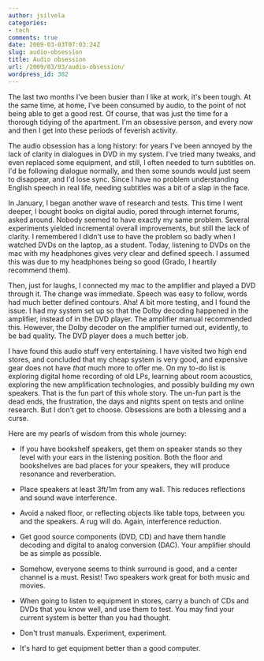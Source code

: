 ```yaml
---
author: jsilvela
categories:
- tech
comments: true
date: 2009-03-03T07:03:24Z
slug: audio-obsession
title: Audio obsession
url: /2009/03/03/audio-obsession/
wordpress_id: 382
---
```


The last two months I've been busier than I like at work, it's been tough. At the same time, at home, I've been consumed by audio, to the point of not being able to get a good rest. Of course, that was just the time for a thorough tidying of the apartment. I'm an obsessive person, and every now and then I get into these periods of feverish activity.

The audio obsession has a long history: for years I've been annoyed by the lack of clarity in dialogues in DVD in my system. I've tried many tweaks, and even replaced some equipment, and still, I often needed to turn subtitles on. I'd be following dialogue normally, and then some sounds would just seem to disappear, and I'd lose sync. Since I have no problem understanding English speech in real life, needing subtitles was a bit of a slap in the face.

In January, I began another wave of research and tests. This time I went deeper, I bought books on digital audio, pored through internet forums, asked around. Nobody seemed to have exactly my same problem. Several experiments yielded incremental overall improvements, but still the lack of clarity. I remembered I didn't use to have the problem so badly when I watched DVDs on the laptop, as a student. Today, listening to DVDs on the mac with my headphones gives very clear and defined speech. I assumed this was due to my headphones being so good (Grado, I heartily recommend them).

Then, just for laughs, I connected my mac to the amplifier and played a DVD through it. The change was immediate. Speech was easy to follow, words had much better defined contours. Aha! A bit more testing, and I found the issue. I had my system set up so that the Dolby decoding happened in the amplifier, instead of in the DVD player. The amplifier manual recommended this. However, the Dolby decoder on the amplifier turned out, evidently, to be bad quality. The DVD player does a much better job.

I have found this audio stuff very entertaining. I have visited two high end stores, and concluded that my cheap system is very good, and expensive gear does not have *that* much more to offer me. On my to-do list is exploring digital home recording of old LPs, learning about room acoustics, exploring the new amplification technologies, and possibly building my own speakers. That is the fun part of this whole story. The un-fun part is the dead ends, the frustration, the days and nights spent on tests and online research. But I don't get to choose. Obsessions are both a blessing and a curse.

Here are my pearls of wisdom from this whole journey:



	
  * If you have bookshelf speakers, get them on speaker stands so they level with your ears in the listening position. Both the floor and bookshelves are bad places for your speakers, they will produce resonance and reverberation.

	
  * Place speakers at least 3ft/1m from any wall. This reduces reflections and sound wave interference.

	
  * Avoid a naked floor, or reflecting objects like table tops, between you and the speakers. A rug will do. Again, interference reduction.

	
  * Get good source components (DVD, CD) and have them handle decoding and digital to analog conversion (DAC). Your amplifier should be as simple as possible.

	
  * Somehow, everyone seems to think surround is good, and a center channel is a must. Resist! Two speakers work great for both music and movies.

	
  * When going to  listen to equipment in stores, carry a bunch of CDs and DVDs that you know well, and use them to test. You may find your current system is better than you had thought.

	
  * Don't trust manuals. Experiment, experiment.

	
  * It's hard to get equipment better than a good computer.


